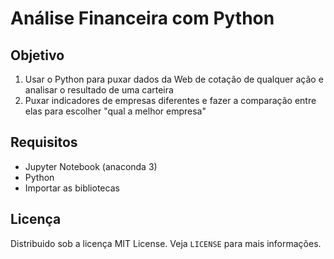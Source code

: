 # Análise Financeira com Python
## Objetivo
1) Usar o Python para puxar dados da Web de cotação de qualquer ação e analisar o resultado de uma carteira <br>
2) Puxar indicadores de empresas diferentes e fazer a comparação entre elas para escolher "qual a melhor empresa"

## Requisitos 
- Jupyter Notebook (anaconda 3)
- Python
- Importar as bibliotecas 

## Licença
Distribuido sob a licença MIT License. Veja `LICENSE` para mais informações.

